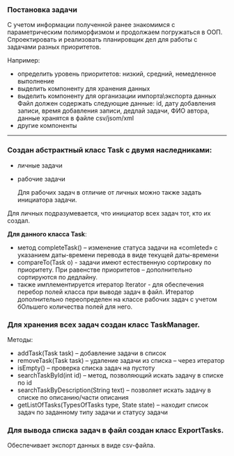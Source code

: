 ### Постановка задачи
С учетом информации полученной ранее знакомимся с параметрическим полиморфизмом и продолжаем погружаться в ООП.
Спроектировать и реализовать планировщик дел для работы с задачами разных приоритетов.

Например:
- определить уровень приоритетов: низкий, средний, немедленное выполнение
- выделить компоненту для хранения данных
- выделить компоненту для организации импорта\экспорта данных
  Файл должен содержать следующие данные: id, дату добавления записи, время добавления записи, дедлай задачи, ФИО автора,
  данные хранятся в файле csv/jsom/xml
- другие компоненты

___

### Создан абстрактный класс Task с двумя наследниками:
- личные задачи
- рабочие задачи


  Для рабочих задач в отличие от личных можно также задать инициатора задачи. 
  
Для личных подразумевается, что инициатор всех задач тот, кто их создал.


  **Для данного класса Task**:
- метод completeTask() – изменение статуса задачи на «comleted» с указанием даты-времени перевода в виде текущей даты-времени
- compareTo(Task o) - задачи имеют естественную сортировку по приоритету. При равенстве приоритетов – дополнительно сортируются по дедлайну.
- также имплементируется итератор Iterator<String> - для обеспечения перебор полей класса при выводе задач в файл. Итератор дополнительно переопределен на классе рабочих задач с учетом бОльшего количества полей для него.


### Для хранения всех задач создан класс TaskManager.
Методы:
- addTask(Task task) – добавление задачи в список
- removeTask(Task task) – удаление задачи из списка – через итератор
- isEmpty() – проверка списка задач на пустоту
- searchTaskById(int id) – метод, позволяющий искать задачу в списке по id
- searchTaskByDescription(String text) – позволяет искать задачу в списке по описанию/части описания
- getListOfTasks(TypesOfTasks type, State state) – находит список задач по заданному типу задачи и статусу задачи

### Для вывода списка задач в файл создан класс ExportTasks.
Обеспечивает экспорт данных в виде csv-файла.